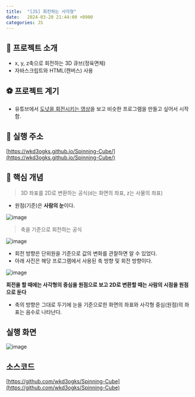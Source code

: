 ```yaml
---
title:  "[JS] 회전하는 사각형"
date:   2024-03-20 21:44:00 +0900
categories: JS
---
```


## 🎠 프로젝트 소개

- x, y, z축으로 회전하는 3D 큐브(정육면체)
- 자바스크립트와 HTML(캔버스) 사용


## ⚽ 프로젝트 계기

- 유튜브에서 [도넛을 회전시키는 영상](https://www.youtube.com/watch?v=rj7DOPPTkQA&ab_channel=ServetGulnaroglu)을 보고 비슷한 프로그램을 만들고 싶어서 시작함.


## 📡 실행 주소

[https://wkd3ogks.github.io/Spinning-Cube/](https://wkd3ogks.github.io/Spinning-Cube/)

## 🔑 핵심 개념

> 3D 좌표를 2D로 변환하는 공식(d는 화면의 좌표, z는 사물의 좌표)

- 원점(기준)은 **사람의 눈**이다.
  
![image](https://github.com/wkd3ogks/wkd3ogks.github.io/assets/91067033/f0fcb311-3a45-4b46-a08c-a40aab4a716a)

> 축을 기준으로 회전하는 공식

![image](https://github.com/wkd3ogks/wkd3ogks.github.io/assets/91067033/5e6215b6-b8f6-491f-a363-68c16afbb372)

- 회전 방향은 단위원을 기준으로 값의 변화를 관찰하면 알 수 있었다.
- 아래 사진은 해당 프로그램에서 사용된 축 방향 및 회전 방향이다.
  
![image](https://github.com/wkd3ogks/wkd3ogks.github.io/assets/91067033/69082fa5-7f22-49a1-972e-f7e2f149adae)

**회전을 할 때에는 사각형의 중심을 원점으로 보고 2D로 변환할 때는 사람의 시점을 원점으로 둔다**

- 축의 방향은 그대로 두기에 눈을 기준으로한 화면의 좌표와 사각형 중심(원점)의 좌표는 음수로 나타난다.


## 실행 화면
![image](https://github.com/wkd3ogks/wkd3ogks.github.io/assets/91067033/96d6e6db-c406-4ba4-83f0-75f4b6aacb02)

## 소스코드
[https://github.com/wkd3ogks/Spinning-Cube](https://github.com/wkd3ogks/Spinning-Cube)
